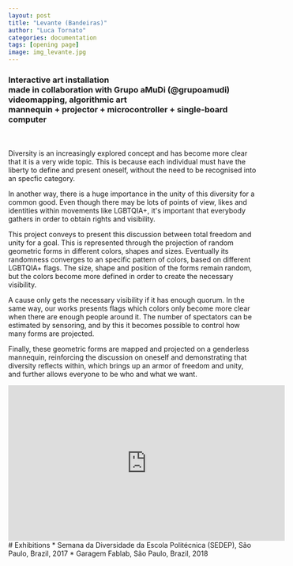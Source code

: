 ```yaml
---
layout: post
title: "Levante (Bandeiras)"
author: "Luca Tornato"
categories: documentation
tags: [opening page]
image: img_levante.jpg
---
```


### Interactive art installation <br> made in collaboration with Grupo aMuDi (@grupoamudi) <br> videomapping, algorithmic art <br> mannequin + projector + microcontroller + single-board computer

<br>



<br>
Diversity is an increasingly explored concept and has become more clear that it is a very wide topic. This is because each individual must have the liberty to define and present oneself, without the need to be recognised into an specfic category. 

In another way, there is a huge importance in the unity of this diversity for a common good. Even though there may be lots of points of view, likes and identities within movements like LGBTQIA+, it's important that everybody gathers in order to obtain rights and visibility. 

This project conveys to present this discussion between total freedom and unity for a goal. This is represented through the projection of random geometric forms in different colors, shapes and sizes. Eventually its randomness converges to an specific pattern of colors, based on different LGBTQIA+ flags. The size, shape and position of the forms remain random, but the colors become more defined in order to create the necessary visibility.

A  cause only gets the necessary visibility if it has enough quorum. In the same way, our works presents flags which colors only become more clear when there are enough people around it. The number of spectators can be estimated by sensoring, and by this it becomes possible to control how many forms are projected. 

Finally, these geometric forms are mapped and projected on a genderless mannequin, reinforcing the discussion on oneself and demonstrating that diversity reflects within, which brings up an armor of freedom and unity, and further allows everyone to be who and what we want.  

<iframe width="560" height="315" src="https://www.youtube.com/embed/oDFzyVkGzJw" frameborder="0" allow="autoplay; encrypted-media" allowfullscreen></iframe>

<br>
# Exhibitions
* Semana da Diversidade da Escola Politécnica (SEDEP), São Paulo, Brazil, 2017
* Garagem Fablab, São Paulo, Brazil, 2018
